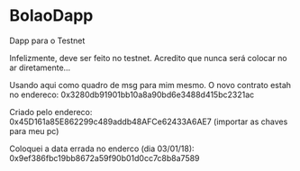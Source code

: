 # BolaoDapp
Dapp para o Testnet

Infelizmente, deve ser feito no testnet. Acredito que nunca será colocar no ar diretamente...

Usando aqui como quadro de msg para mim mesmo. O novo contrato estah no endereco:
0x3280db91901bb10a8a90bd6e3488d415bc2321ac

Criado pelo endereco: 0x45D161a85E862299c489addb48AFCe62433A6AE7
(importar as chaves para meu pc)


Coloquei a data errada no enderco (dia 03/01/18): 0x9ef386fbc19bb8672a59f90b01d0cc7c8b8a7589
